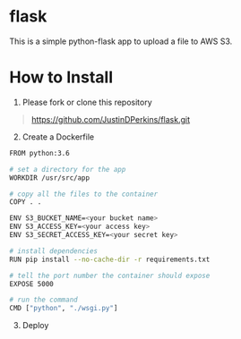 # flask

This is a simple python-flask app to upload a file to AWS S3.

# How to Install

1. Please fork or clone this repository
> https://github.com/JustinDPerkins/flask.git

2. Create a Dockerfile
```bash
FROM python:3.6

# set a directory for the app
WORKDIR /usr/src/app

# copy all the files to the container
COPY . .

ENV S3_BUCKET_NAME=<your bucket name>
ENV S3_ACCESS_KEY=<your access key>
ENV S3_SECRET_ACCESS_KEY=<your secret key>

# install dependencies
RUN pip install --no-cache-dir -r requirements.txt

# tell the port number the container should expose
EXPOSE 5000

# run the command
CMD ["python", "./wsgi.py"]
```

3. Deploy
